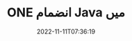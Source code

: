 ---
############################# Static ############################
layout: "auto-gen-merge"
date: 2022-11-11T07:36:19
draft: false
otherformats: ott pdf pps ppsx ppt pptx rtf tex vdx vsdm vsdx vssm vssx vstm vstx vsx

############################# Head ############################
head_title: "ONE فائلوں کو Java اور J2SE Documents Merger API کے ذریعے ضم کریں۔"
head_description: "جاوا میں متعدد ONE فائلوں کو دستاویزات کے انضمام API کا استعمال کرتے ہوئے تمام ڈیٹا، اسٹائل اور فارمیٹنگ کو بطور ماخذ دستاویزات کے ساتھ ضم کریں۔"

############################# Header ############################
title: "ONE انضمام Java میں"
description: "ONE کو Java کوڈ کی چند سطروں کے ساتھ ضم کریں۔"
bg_image: "https://cms.admin.containerize.com/templates/aspose/App_Themes/V3/images/bg/header1.png"
bg_overlay: false
button:
    enable: true
    icon: "fas fa-arrow-down"
    label: "مفت ٹرائل ڈاؤن لوڈ کریں۔"
    link: "https://downloads.groupdocs.com/merger/java"

############################# SubMenu ############################
submenu:
    enable: true

    left:
        img_alt: "GroupDocs.Merger for Java"
        image: "https://cms.admin.containerize.com/templates/groupdocs/images/product-logos/90x90-noborder/groupdocs-merger-java.png"
        product: "GroupDocs.Merger"
        platform: "Java"

    middle:
        button:

            # button loop
            - link: "https://apireference.groupdocs.com/merger/java"
              text: "API حوالہ"

            # button loop
            - link: "https://github.com/groupdocs-merger"
              text: "کوڈ کی مثالیں۔"

            # button loop
            - link: "https://products.groupdocs.app/merger/family"
              text: "لائیو ڈیمو"

            # button loop
            - link: "https://purchase.groupdocs.com/pricing/merger/java"
              text: "قیمتوں کا تعین"

    right:
        link_download: "https://downloads.groupdocs.com/merger"
        link_learn: "https://docs.groupdocs.com/merger/java"
        link_buy: "https://purchase.groupdocs.com"

############################# About ############################
about:
    enable: true
    title: "GroupDocs.Merger for Java API کے بارے میں"
    content: |
        [GroupDocs.Merger for Java](/ur/merger/java/) ایک سے زیادہ پی ڈی ایف، مائیکروسافٹ آفس (ورڈ، ایکسل، پاورپوائنٹ، OneNote)، OpenDocument، HTML، تصاویر اور ضم کرنے کا آسان حل فراہم کرتا ہے۔ Java ایپلی کیشنز کے اندر ایک فائل میں بہت سی دیگر دستاویزات۔ GroupDocs.Merger آپ کی کافی محنت بچائے گا، کیونکہ آپ کو ONE دستاویزات کو ضم کرنے کی اجازت ہے - کسی تیسرے فریق کے سافٹ ویئر، ڈیسک ٹاپ ایپلیکیشنز یا پلگ انز کو انسٹال کرنے کی ضرورت نہیں ہے۔ اب اپنا وقت ضائع کرنا اور فائلوں کو دستی طور پر ضم کرنا غیر ضروری ہے! GroupDocs کا مشن بہترین معیار فراہم کرنا اور دستاویز پر کارروائی کرنے والے ورک فلو کو آسان بنانا ہے۔
        
        GroupDocs.Merger API کارپوریٹ حل کے لیے ایک صحیح انتخاب ہے جس کے لیے فائل کو ضم کرنے کی خصوصیات کی ضرورت ہے۔ یہ APIs تمام بڑے آپریٹنگ سسٹمز اور پلیٹ فارمز بشمول J2SE 7.0 (1.7), J2SE 8.0 (1.8), Java 10 پر اچھی طرح سے تعاون یافتہ ہیں۔

############################# Steps ############################
steps:
    enable: true
    title_left: "متعدد ONE فائلوں کو Java میں ضم کریں"
    content_left: |
        [GroupDocs.Merger for Java](/ur/merger/java/) جاوا ڈویلپرز کے لیے چند آسان مراحل کو لاگو کرکے متعدد ONE فائلوں کو ضم کرنا آسان بناتا ہے۔
        
        * **انضمام** کی ایک مثال بنائیں اور ماخذ دستاویز کے راستے کو کنسٹرکٹر پیرامیٹر کے بطور پاس کریں۔
        * **انضمام** کلاس کے **جوائن** کو کال کریں اور دوسرا ماخذ دستاویز کا راستہ پاس کریں۔
        * ضم شدہ دستاویز کو محفوظ کرنے کے لیے **مرجر** کلاس کے **محفوظ** کو کال کریں۔

    title_right: "سسٹم کے تقاضے"
    content_right: |
        GroupDocs.Merger for Java APIs تمام بڑے پلیٹ فارمز اور آپریٹنگ سسٹمز پر تعاون یافتہ ہیں۔ ذیل کے کوڈ پر عمل کرنے سے پہلے، براہ کرم یقینی بنائیں کہ آپ کے سسٹم پر درج ذیل شرائط انسٹال ہیں۔

        * آپریٹنگ سسٹمز: مائیکروسافٹ ونڈوز، لینکس، میک او ایس
        * ترقیاتی ماحول: NetBeans, IntelliJ IDEA, Eclipse
        * فریم ورکس: J2SE 7.0 (1.7), J2SE 8.0 (1.8), Java 10
        * GroupDocs.Merger for Java کا تازہ ترین ورژن [Maven](https://repository.groupdocs.com/webapp/#/artifacts/browse/tree/General/repo/com/groupdocs/groupdocs-merger) سے ڈاؤن لوڈ کریں۔
         
    code: |
     {{% merger/additional-styles %}}
     {{< merger/code-merger title="Java مثال کے کوڈ کا استعمال کرتے ہوئے ONE فائلوں کو کیسے ملایا جائے۔">}}

        ```java    
        // جاوا API کے لیے GroupDocs.Merger کا استعمال کرتے ہوئے ONE فائلوں کو ضم کریں۔
        // ان پٹ ONE دستاویز کے ساتھ فوری انضمام
        Merger merger = new Merger("input_1.one");

        // انضمام کلاس مثال کے جوائن کا طریقہ کال کریں اور دوسرا ذریعہ دستاویز کا راستہ پاس کریں۔
        merger.join("input_2.one");
    
        // ضم شدہ دستاویز کو بچانے کے لیے انضمام کلاس مثال کے سیو میتھڈ کو کال کریں۔
        merger.save("merged-file.one"); 
        ```
     {{< /merger/code-merger >}}

############################# Demos ############################
demos:
    enable: true
    title: "لائیو ڈیمو - دستاویزات کو ضم کرنے کے لیے آن لائن ایپ"
    content: |
       [GroupDocs.Merger Live Demos](https://products.groupdocs.app/merger/one) ویب سائٹ پر جا کر ابھی ایک سے زیادہ ONE فائلوں کو ضم کریں۔
       لائیو ڈیمو کے درج ذیل فوائد ہیں۔
        
############################# About Formats ############################
about_formats:
    enable: true

############################# More Formats ############################
more_formats:
    enable: true
    title: "دیگر دستاویزی فارمیٹس کو ضم کرنا"
    content: |
        فائل فارمیٹس اور امیجز کے لیے Java دستاویزات کا انضمام API۔ جیسا کہ ذیل میں بتایا گیا ہے کچھ مقبول دستاویز فارمیٹس کو ایک ساتھ ضم کریں۔

############################# Back to top ###############################
back_to_top:
    enable: true
---
